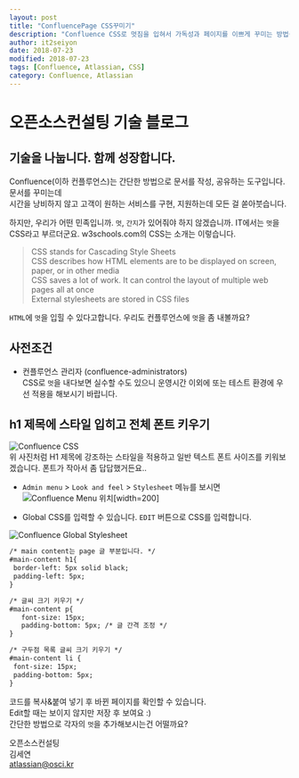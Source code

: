 ```yaml
---
layout: post
title: "ConfluencePage CSS꾸미기"
description: "Confluence CSS로 멋짐을 입혀서 가독성과 페이지를 이쁘게 꾸미는 방법을 소개합니다."  
author: it2seiyon
date: 2018-07-23
modified: 2018-07-23
tags: [Confluence, Atlassian, CSS]
category: Confluence, Atlassian
---  
```

# 오픈소스컨설팅 기술 블로그
## 기술을 나눕니다. 함께 성장합니다.

Confluence(이하 컨플루언스)는 간단한 방법으로 문서를 작성, 공유하는 도구입니다. 문서를 꾸미는데  
시간을 낭비하지 않고 고객이 원하는 서비스를 구현, 지원하는데 모든 걸 쏟아붓습니다.  

하지만, 우리가 어떤 민족입니까. `멋`, `간지`가 있어줘야 하지 않겠습니까. IT에서는 `멋`을 CSS라고 부르더군요. w3schools.com의 CSS는 소개는 이렇습니다.

> CSS stands for Cascading Style Sheets  
> CSS describes how HTML elements are to be displayed on screen, paper, or in other media  
> CSS saves a lot of work. It can control the layout of multiple web pages all at once  
> External stylesheets are stored in CSS files

`HTML`에 `멋`을 입힐 수 있다고합니다. 우리도 컨플루언스에 `멋`을 좀 내볼까요?  

## 사전조건
- 컨플루언스 관리자 (confluence-administrators)  
CSS로 `멋`을 내다보면 실수할 수도 있으니 운영시간 이외에 또는 테스트 환경에 우선 적용을 해보시기 바랍니다.


## h1 제목에 스타일 입히고 전체 폰트 키우기
![Confluence CSS]({{"/assets/images/h1_css.png"}})  
위 사진처럼 H1 제목에 강조하는 스타일을 적용하고 일반 텍스트 폰트 사이즈를 키워보겠습니다. 폰트가 작아서 좀 답답했거든요..  

 - `Admin menu` > `Look and feel` > `Stylesheet` 메뉴를 보시면  
 ![Confluence Menu 위치]({{"/assets/images/wiki_css_menu.png"}})[width=200]

 - Global CSS를 입력할 수 있습니다. `EDIT` 버튼으로 CSS를 입력합니다.  

 ![Confluence Global Stylesheet]({{"/assets/images/wiki_css.png"}})

 ```html
 /* main content는 page 글 부분입니다. */
#main-content h1{
  border-left: 5px solid black;
  padding-left: 5px;
}

/* 글씨 크기 키우기 */
#main-content p{
    font-size: 15px;
    padding-bottom: 5px; /* 글 간격 조정 */
}

/* 구두점 목록 글씨 크기 키우기 */
#main-content li {
  font-size: 15px;
  padding-bottom: 5px;
}
 ```

코드를 복사&붙여 넣기 후 바뀐 페이지를 확인할 수 있습니다.  
Edit할 때는 보이지 않지만 저장 후 보여요 :)  
간단한 방법으로 각자의 `멋`을 추가해보시는건 어떨까요?  

오픈소스컨설팅  
김세연  
atlassian@osci.kr  
